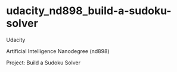 # udacity_nd898_build-a-sudoku-solver

Udacity

Artificial Intelligence Nanodegree (nd898)

Project: Build a Sudoku Solver
